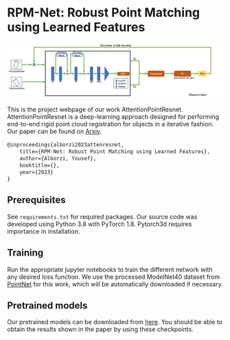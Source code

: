 # RPM-Net: Robust Point Matching using Learned Features

![pic-network](docs/pipeline_attentionv2.png)

This is the project webpage of our work AttentionPointResnet. AttentionPointResnet is a deep-learning approach designed for performing end-to-end rigid  point cloud registration for objects in a iterative fashion. Our paper can be found on [Arxiv](https://arxiv.org/abs/2003.13479).

```
@inproceedings{alborzi2023attenresnet, 
    title={RPM-Net: Robust Point Matching using Learned Features}, 
    author={Alborzi, Yousef}, 
    booktitle={},
    year={2023} 
}
```

## Prerequisites

See `requirements.txt` for required packages. Our source code was developed using Python 3.8 with PyTorch 1.8. Pytorch3d requires importance in installation.

## Training

Run the appropriate jupyter notebooks to train the different network with any desired loss function. We use the processed ModelNet40 dataset from [PointNet](https://github.com/charlesq34/pointnet) for this work, which will be automatically downloaded if necessary.
## Pretrained models

Our pretrained models can be downloaded from [here](). You should be able to obtain the results shown in the paper by using these checkpoints.
